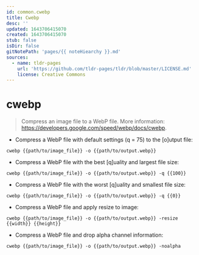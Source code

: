 ```yaml
---
id: common.cwebp
title: Cwebp
desc: ''
updated: 1643706415070
created: 1643706415070
stub: false
isDir: false
gitNotePath: 'pages/{{ noteHiearchy }}.md'
sources:
  - name: tldr-pages
    url: 'https://github.com/tldr-pages/tldr/blob/master/LICENSE.md'
    license: Creative Commons
---
```

# cwebp

> Compress an image file to a WebP file.
> More information: <https://developers.google.com/speed/webp/docs/cwebp>.

- Compress a WebP file with default settings (q = 75) to the [o]utput file:

`cwebp {{path/to/image_file}} -o {{path/to/output.webp}}`

- Compress a WebP file with the best [q]uality and largest file size:

`cwebp {{path/to/image_file}} -o {{path/to/output.webp}} -q {{100}}`

- Compress a WebP file with the worst [q]uality and smallest file size:

`cwebp {{path/to/image_file}} -o {{path/to/output.webp}} -q {{0}}`

- Compress a WebP file and apply resize to image:

`cwebp {{path/to/image_file}} -o {{path/to/output.webp}} -resize {{width}} {{height}}`

- Compress a WebP file and drop alpha channel information:

`cwebp {{path/to/image_file}} -o {{path/to/output.webp}} -noalpha`

